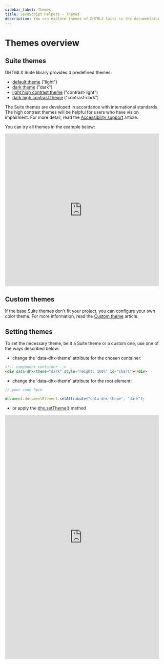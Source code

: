 ```yaml
---
sidebar_label: Themes
title: JavaScript Helpers - Themes
description: You can explore themes of DHTMLX Suite in the documentation of the DHTMLX JavaScript UI library. Browse developer guides and API reference, try out code examples and live demos, and download a free 30-day evaluation version of DHTMLX Suite.
---
```


# Themes overview

## Suite themes

DHTMLX Suite library provides 4 predefined themes:

- [default theme](themes/default_theme.md) ("light")
- [dark theme](themes/dark_theme.md) ("dark")
- [light high contrast theme](themes/contrast_light_theme.md) ("contrast-light")
- [dark high contrast theme](themes/contrast_dark_theme.md) ("contrast-dark")

The Suite themes are developed in accordance with international standards. The high contrast themes will be helpful for users who have vision impairment. For more detail, read the [Accessibility support](common_features/accessibility_support.md) article.

You can try all themes in the example below:

<iframe src="https://snippet.dhtmlx.com/85fbitnu?mode=result" frameborder="0" class="snippet_iframe" width="100%" height="500"></iframe>

## Custom themes

If the base Suite themes don't fit your project, you can configure your own color theme. For more information, read the [Custom theme](themes/custom_theme.md) article.

## Setting themes

To set the necessary theme, be it a Suite theme or a custom one, use one of the ways described below:

- change the 'data-dhx-theme' attribute for the chosen container:

~~~html title="index.html"
<!-- component container -->
<div data-dhx-theme="dark" style="height: 100%" id="chart"></div>
~~~

- change the 'data-dhx-theme' attribute for the root element:

~~~js title="index.js"
// your code here

document.documentElement.setAttribute("data-dhx-theme", "dark");
~~~

- or apply the [dhx.setTheme()](themes/api/themes_settheme_method.md) method 

<iframe src="https://snippet.dhtmlx.com/d2she1z9?mode=js" frameborder="0" class="snippet_iframe" width="100%" height="800"></iframe>




